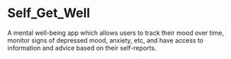 # Self_Get_Well
A mental well-being app which allows users to track their mood over time, monitor signs of depressed mood, anxiety, etc, and have access to information and advice based on their self-reports.
